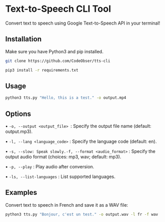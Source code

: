 # Text-to-Speech CLI Tool

Convert text to speech using Google Text-to-Speech API in your terminal!

## Installation

Make sure you have Python3 and pip installed.

```bash
git clone https://github.com/CodeObser/tts-cli
```

```bash
pip3 install -r requirements.txt

```
## Usage

```bash
python3 tts.py "Hello, this is a test." -o output.mp4
```


## Options
• `-o, --output <output_file> `: Specify the output file name (default: output.mp3).

• `-l, --lang <language_code>` : Specify the language code (default: en).

• `-s, --slow: Speak slowly.-f, --format <audio_format>` : Specify the output audio format (choices: mp3, wav; default: mp3).

• `-p, --play` : Play audio after conversion.

• `-ls, --list-languages` : List supported languages.



## Examples

Convert text to speech in French and save it as a WAV file:

```bash
python3 tts.py "Bonjour, c'est un test." -o output.wav -l fr -f wav
```




